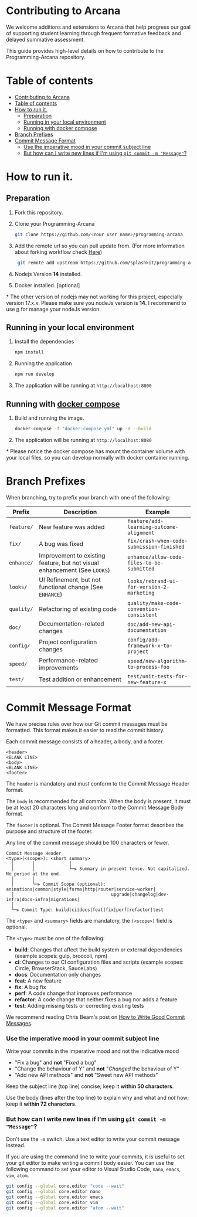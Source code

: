# Contributing to Arcana

We welcome additions and extensions to Arcana that help progress our goal of supporting student learning through frequent formative feedback and delayed summative assessment.

This guide provides high-level details on how to contribute to the Programming-Arcana repository.

# Table of contents
- [Contributing to Arcana](#contributing-to-arcana)
- [Table of contents](#table-of-contents)
- [How to run it.](#how-to-run-it)
  - [Preparation](#preparation)
  - [Running in your local environment](#running-in-your-local-environment)
  - [Running with docker compose](#running-with-docker-compose)
- [Branch Prefixes](#branch-prefixes)
- [Commit Message Format](#commit-message-format)
    - [Use the imperative mood in your commit subject line](#use-the-imperative-mood-in-your-commit-subject-line)
    - [But how can I write new lines if I'm using `git commit -m "Message"`?](#but-how-can-i-write-new-lines-if-im-using-git-commit--m-message)

# How to run it.

## Preparation

1. Fork this repository.
2. Clone your Programming-Arcana
    
    ```bash 
    git clone https://github.com/<Your user name>/programming-arcana
    ```
3. Add the remote url so you can pull update from. (For more information about forking workflow check [Here](https://www.atlassian.com/git/tutorials/comparing-workflows/forking-workflow))
    ```bash
     git remote add upstream https://github.com/splashkit/programming-arcana
     ```
4. Nodejs Version **14** installed.
5. Docker installed. [optional]

\* The other version of nodejs may not working for this project, especially version 17.x.x. Please make sure you nodeJs version is **14**. I recommend to use [n](https://github.com/tj/n) for manage your nodeJs version.

## Running in your local environment 
1. Install the dependencies
    ```bash
    npm install
    ```
2. Running the application
    ```bash
    npm run develop
    ```
3. The application will be running at ` http://localhost:8000 `

## Running with [docker compose](https://docs.docker.com/compose/)
1. Build and running the image.
    ```bash
    docker-compose -f "docker-compose.yml" up -d --build
    ```
2. The application will be running at ` http://localhost:8080 ` 

\* Please notice the docker compose has mount the container volume with your local files, so you can develop normally with docker container running.

# Branch Prefixes

When branching, try to prefix your branch with one of the following:

Prefix     | Description                                                               | Example
-----------|---------------------------------------------------------------------------|--------------------------------------------------------------------
`feature/` | New feature was added                                                     | `feature/add-learning-outcome-alignment`
`fix/`     | A bug was fixed                                                           | `fix/crash-when-code-submission-finished`
`enhance/` | Improvement to existing feature, but not visual enhancement (See `LOOKS`) | `enhance/allow-code-files-to-be-submitted`
`looks/`   | UI Refinement, but not functional change (See `ENHANCE`)                  | `looks/rebrand-ui-for-version-2-marketing`
`quality/` | Refactoring of existing code                                              | `quality/make-code-convention-consistent`
`doc/`     | Documentation-related changes                                             | `doc/add-new-api-documentation`
`config/`  | Project configuration changes                                             | `config/add-framework-x-to-project`
`speed/`   | Performance-related improvements                                          | `speed/new-algorithm-to-process-foo`
`test/`    | Test addition or enhancement                                              | `test/unit-tests-for-new-feature-x`

# Commit Message Format

We have precise rules over how our Git commit messages must be formatted. This format makes it easier to read the commit history.

Each commit message consists of a header, a body, and a footer.

```text
<header>
<BLANK LINE>
<body>
<BLANK LINE>
<footer>
```

The `header` is mandatory and must conform to the Commit Message Header format.

The `body` is recommended for all commits. When the body is present, it must be at least 20 characters long and conform to the Commit Message Body format.

The `footer` is optional. The Commit Message Footer format describes the purpose and structure of the footer.

Any line of the commit message should be 100 characters or fewer.

```text
Commit Message Header
<type>(<scope>): <short summary>
  │       │             │
  │       │             └─⫸ Summary in present tense. Not capitalized. No period at the end.
  │       │
  │       └─⫸ Commit Scope (optional): animations|common|style|forms|http|router|service-worker|
  │                                     upgrade|changelog|dev-infra|docs-infra|migrations|
  │
  └─⫸ Commit Type: build|ci|docs|feat|fix|perf|refactor|test
```

The `<type>` and `<summary>` fields are mandatory, the `(<scope>)` field is optional.

The `<type>` must be one of the following:

- **build**: Changes that affect the build system or external dependencies (example scopes: gulp, broccoli, npm)
- **ci**: Changes to our CI configuration files and scripts (example scopes: Circle, BrowserStack, SauceLabs)
- **docs**: Documentation only changes
- **feat**: A new feature
- **fix**: A bug fix
- **perf**: A code change that improves performance
- **refactor**: A code change that neither fixes a bug nor adds a feature
- **test**: Adding missing tests or correcting existing tests

We recommend reading Chris Beam's post on [How to Write Good Commit Messages](http://chris.beams.io/posts/git-commit/).

### Use the imperative mood in your commit subject line

Write your commits in the imperative mood and not the indicative mood

- "Fix a bug" and **not** "Fix*ed* a bug"
- "Change the behaviour of Y" and **not** "*Changed* the behaviour of Y"
- "Add new API methods" and **not** "Sweet new API methods"

Keep the subject line (top line) concise; keep it **within 50 characters**.

Use the body (lines after the top line) to explain why and what and *not* how; keep it **within 72 characters**.

### But how can I write new lines if I'm using `git commit -m "Message"`?

Don't use the `-m` switch. Use a text editor to write your commit message instead.

If you are using the command line to write your commits, it is useful to set your git editor to make writing a commit body easier. You can use the following command to set your editor to Visual Studio Code, `nano`, `emacs`, `vim`, `atom`.

```bash
git config --global core.editor "code --wait"
git config --global core.editor nano
git config --global core.editor emacs
git config --global core.editor vim
git config --global core.editor "atom --wait"
```